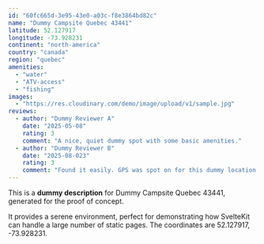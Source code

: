 ```yaml
---
id: "60fc665d-3e95-43e0-a03c-f8e3864bd82c"
name: "Dummy Campsite Quebec 43441"
latitude: 52.127917
longitude: -73.928231
continent: "north-america"
country: "canada"
region: "quebec"
amenities:
  - "water"
  - "ATV-access"
  - "fishing"
images:
  - "https://res.cloudinary.com/demo/image/upload/v1/sample.jpg"
reviews:
  - author: "Dummy Reviewer A"
    date: "2025-05-08"
    rating: 3
    comment: "A nice, quiet dummy spot with some basic amenities."
  - author: "Dummy Reviewer B"
    date: "2025-08-023"
    rating: 3
    comment: "Found it easily. GPS was spot on for this dummy location."
---
```


This is a **dummy description** for Dummy Campsite Quebec 43441, generated for the proof of concept.

It provides a serene environment, perfect for demonstrating how SvelteKit can handle a large number of static pages. The coordinates are 52.127917, -73.928231.
